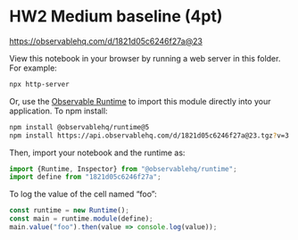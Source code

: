 # HW2 Medium baseline (4pt)

https://observablehq.com/d/1821d05c6246f27a@23

View this notebook in your browser by running a web server in this folder. For
example:

~~~sh
npx http-server
~~~

Or, use the [Observable Runtime](https://github.com/observablehq/runtime) to
import this module directly into your application. To npm install:

~~~sh
npm install @observablehq/runtime@5
npm install https://api.observablehq.com/d/1821d05c6246f27a@23.tgz?v=3
~~~

Then, import your notebook and the runtime as:

~~~js
import {Runtime, Inspector} from "@observablehq/runtime";
import define from "1821d05c6246f27a";
~~~

To log the value of the cell named “foo”:

~~~js
const runtime = new Runtime();
const main = runtime.module(define);
main.value("foo").then(value => console.log(value));
~~~
